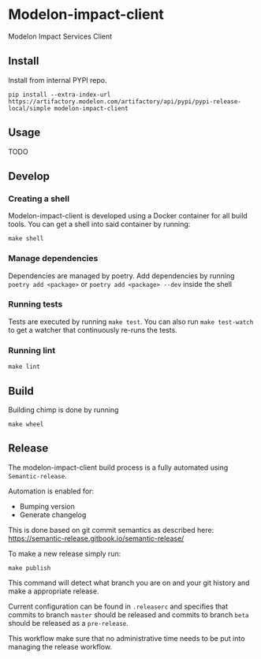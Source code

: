 # Modelon-impact-client
Modelon Impact Services Client

## Install

Install from internal PYPI repo.

```
pip install --extra-index-url https://artifactory.modelon.com/artifactory/api/pypi/pypi-release-local/simple modelon-impact-client
```

## Usage

TODO

## Develop

### Creating a shell
Modelon-impact-client is developed using a Docker container for all build tools.
You can get a shell into said container by running:

```
make shell
```

### Manage dependencies
Dependencies are managed by poetry. Add dependencies by running 
`poetry add <package>`  or `poetry add <package> --dev` inside the shell

### Running tests

Tests are executed by running `make test`. You can also run `make test-watch` to get a watcher
that continuously re-runs the tests.

### Running lint
```
make lint
```

## Build

Building chimp is done by running

```
make wheel
```

## Release

The modelon-impact-client build process is a fully automated using `Semantic-release`.

Automation is enabled for:
- Bumping version
- Generate changelog

This is done based on git commit semantics as described here: https://semantic-release.gitbook.io/semantic-release/

To make a new release simply run:
```
make publish
```

This command will detect what branch you are on and your git history and make a appropriate release.

Current configuration can be found in `.releaserc` and specifies that commits to branch `master` should be released and
commits to branch `beta` should be released as a `pre-release`.

This workflow make sure that no administrative time needs to be put into managing the release workflow.

